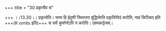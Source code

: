 +++
title = "30 प्रकृत्यैव च"

+++
।।13.30।। प्रकृत्येति। यस्य हि ईदृशी स्थिरतरा बुद्धिर्भवति प्रकृतिरेवेदं करोति; नाहं किञ्चित् इति +++(K omits इति)+++ स सर्वं कुर्वाणोऽपि न करोति। एवमकर्तृत्वम्।
